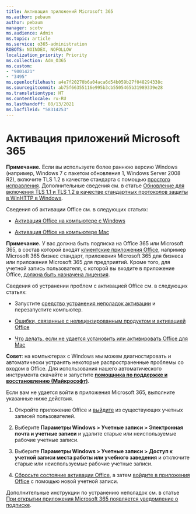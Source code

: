 ```yaml
---
title: Активация приложений Microsoft 365
ms.author: pebaum
author: pebaum
manager: scotv
ms.audience: Admin
ms.topic: article
ms.service: o365-administration
ROBOTS: NOINDEX, NOFOLLOW
localization_priority: Priority
ms.collection: Adm_O365
ms.custom:
- "9001421"
- "3495"
ms.openlocfilehash: a4e7f20270b6a04aca6d54b059b27f048294338c
ms.sourcegitcommit: ab75f66355116e995b3cb5505465b31989339e28
ms.translationtype: HT
ms.contentlocale: ru-RU
ms.lasthandoff: 08/13/2021
ms.locfileid: "58314253"
---
```

# <a name="activating-microsoft-365-apps"></a>Активация приложений Microsoft 365

**Примечание.** Если вы используете более раннюю версию Windows (например, Windows 7 с пакетом обновления 1, Windows Server 2008 R2), включите TLS 1.2 в качестве стандарта с помощью [простого исправления](https://download.microsoft.com/download/0/6/5/0658B1A7-6D2E-474F-BC2C-D69E5B9E9A68/MicrosoftEasyFix51044.msi). Дополнительные сведения см. в статье [Обновление для включения TLS 1.1 и TLS 1.2 в качестве стандартных протоколов защиты в WinHTTP в Windows](https://support.microsoft.com/topic/update-to-enable-tls-1-1-and-tls-1-2-as-default-secure-protocols-in-winhttp-in-windows-c4bd73d2-31d7-761e-0178-11268bb10392).

Сведения об активации Office см. в следующих статьях:

- [Активация Office на компьютере с Windows](https://support.office.com/article/activate-office-5bd38f38-db92-448b-a982-ad170b1e187e) 

- [Активация Office на компьютере Mac](https://support.office.com/article/activate-office-for-mac-7f6646b1-bb14-422a-9ad4-a53410fcefb2)

**Примечание.** У вас должна быть подписка на Office 365 или Microsoft 365, в состав которой входят [клиентские приложения Office](https://support.office.com/article/28cbc8cf-1332-4f04-9123-9b660abb629e), например Microsoft 365 бизнес стандарт, приложения Microsoft 365 для бизнеса или приложения Microsoft 365 для предприятий. Кроме того, для учетной запись пользователя, с которой вы входите в приложение Office, [должна быть назначена лицензия](https://docs.microsoft.com/microsoft-365/admin/manage/assign-licenses-to-users).

Сведения об устранении проблем с активацией Office см. в следующих статьях:

- Запустите [средство устранения неполадок активации](https://aka.ms/SARA-OfficeActivation-Alchemy) и перезапустите компьютер.
- [Ошибки, связанные с нелицензированным продуктом и активацией Office](https://support.office.com/article/unlicensed-product-and-activation-errors-in-office-0d23d3c0-c19c-4b2f-9845-5344fedc4380)

- [Что делать, если не удается установить или активировать Office для Mac](https://support.office.com/article/what-to-try-if-you-can-t-install-or-activate-office-for-mac-5efba2b4-b1e6-4e5f-bf3c-6ab945d03dea)

**Совет**: на компьютерах с Windows мы можем диагностировать и автоматически устранять некоторые распространенные проблемы со входом в Office. Для использования нашего автоматического инструмента скачайте и запустите **[помощника по поддержке и восстановлению (Майкрософт)](https://aka.ms/SaRA-OfficeSignInScenario)**.

Если вам не удается войти в приложения Microsoft 365, выполните указанные ниже действия.

1. Откройте приложение Office и [выйдите](https://go.microsoft.com/fwlink/?linkid=2114082) из существующих учетных записей пользователей.

2. Выберите **Параметры Windows > Учетные записи > Электронная почта и учетные записи** и удалите старые или неиспользуемые рабочие учетные записи.

3. Выберите **Параметры Windows > Учетные записи > Доступ к учетной записи места работы или учебного заведения** и отключите старые или неиспользуемые рабочие учетные записи.

4. [Сбросьте состояние активации Office](https://docs.microsoft.com/office365/troubleshoot/activation/reset-office-365-proplus-activation-state), а затем [войдите в приложения Office](https://support.office.com/article/sign-in-to-office-b9582171-fd1f-4284-9846-bdd72bb28426) с помощью новой учетной записи.

Дополнительные инструкции по устранению неполадок см. в статье [При открытии приложения Microsoft 365 появляется уведомление о подписке](https://support.office.com/article/a-subscription-notice-appears-when-i-open-an-office-365-application-4cabe32c-f594-4c0e-9191-3d3ade10cceb).
